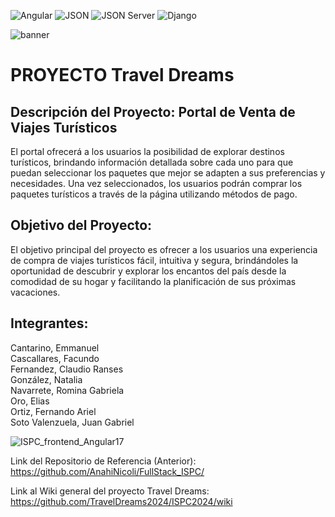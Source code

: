 ![Angular](https://img.shields.io/badge/Angular-17.x-red)
![JSON](https://img.shields.io/badge/JSON-Any-brightgreen)
![JSON Server](https://img.shields.io/badge/JSON%20Server-0.x-yellow)
![Django](https://img.shields.io/badge/Django-4.x-blue)

![banner](https://github.com/rominarg/angular17_ispc/assets/45200064/4db5f80d-d05b-4bb3-95b9-b1b8333c5dff)

# PROYECTO Travel Dreams

## Descripción del Proyecto: Portal de Venta de Viajes Turísticos

El portal ofrecerá a los usuarios la posibilidad de explorar destinos turísticos, brindando información detallada sobre cada uno para que puedan seleccionar los paquetes que mejor se adapten a sus preferencias y necesidades. Una vez seleccionados, los usuarios podrán comprar los paquetes turísticos a través de la página utilizando métodos de pago.

## Objetivo del Proyecto:

El objetivo principal del proyecto es ofrecer a los usuarios una experiencia de compra de viajes turísticos fácil, intuitiva y segura, brindándoles la oportunidad de descubrir y explorar los encantos del país desde la comodidad de su hogar y facilitando la planificación de sus próximas vacaciones.

## Integrantes:

Cantarino, Emmanuel  
Cascallares, Facundo  
Fernandez, Claudio Ranses  
González, Natalia  
Navarrete, Romina Gabriela  
Oro, Elias  
Ortiz, Fernando Ariel   
Soto Valenzuela, Juan Gabriel  

![ISPC_frontend_Angular17](https://github.com/TravelDreams2024/ISPC2024/assets/45200064/495a9b5e-54c2-4b95-8310-c5c6aac4d503)


Link del Repositorio de Referencia (Anterior):
https://github.com/AnahiNicoli/FullStack_ISPC/

Link al Wiki general del proyecto Travel Dreams:
https://github.com/TravelDreams2024/ISPC2024/wiki
